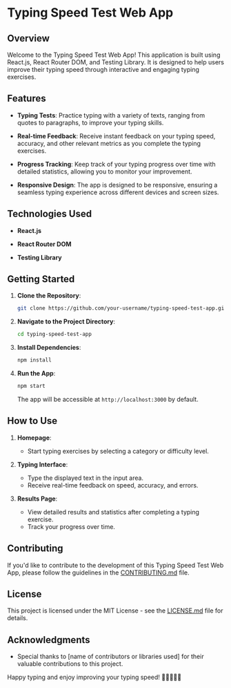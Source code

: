 # Typing Speed Test Web App

## Overview

Welcome to the Typing Speed Test Web App! This application is built using React.js, React Router DOM, and Testing Library. It is designed to help users improve their typing speed through interactive and engaging typing exercises.

## Features

- **Typing Tests**: Practice typing with a variety of texts, ranging from quotes to paragraphs, to improve your typing skills.
  
- **Real-time Feedback**: Receive instant feedback on your typing speed, accuracy, and other relevant metrics as you complete the typing exercises.

- **Progress Tracking**: Keep track of your typing progress over time with detailed statistics, allowing you to monitor your improvement.

- **Responsive Design**: The app is designed to be responsive, ensuring a seamless typing experience across different devices and screen sizes.

## Technologies Used

- **React.js**

- **React Router DOM**

- **Testing Library**

## Getting Started

1. **Clone the Repository**:
   ```bash
   git clone https://github.com/your-username/typing-speed-test-app.git
   ```

2. **Navigate to the Project Directory**:
   ```bash
   cd typing-speed-test-app
   ```

3. **Install Dependencies**:
   ```bash
   npm install
   ```

4. **Run the App**:
   ```bash
   npm start
   ```

   The app will be accessible at `http://localhost:3000` by default.

## How to Use

1. **Homepage**:
   - Start typing exercises by selecting a category or difficulty level.
  
2. **Typing Interface**:
   - Type the displayed text in the input area.
   - Receive real-time feedback on speed, accuracy, and errors.

3. **Results Page**:
   - View detailed results and statistics after completing a typing exercise.
   - Track your progress over time.

## Contributing

If you'd like to contribute to the development of this Typing Speed Test Web App, please follow the guidelines in the [CONTRIBUTING.md](CONTRIBUTING.md) file.

## License

This project is licensed under the MIT License - see the [LICENSE.md](LICENSE.md) file for details.

## Acknowledgments

- Special thanks to [name of contributors or libraries used] for their valuable contributions to this project.

Happy typing and enjoy improving your typing speed! 🚀👩‍💻👨‍💻
